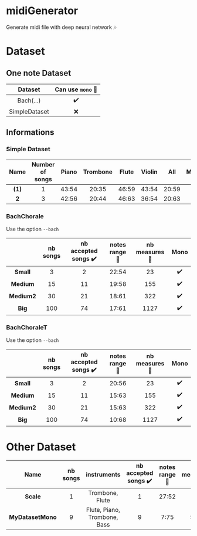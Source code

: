 # midiGenerator
Generate midi file with deep neural network :notes:

# Dataset 

## One note Dataset

| Dataset | Can use `mono` :musical_note: |
| :---: | :---: |
| Bach(...) | :heavy_check_mark: |
| SimpleDataset | :x: |

## Informations
### Simple Dataset

| Name | Number of songs | Piano | Trombone | Flute | Violin | All | Mono |
| :---: | :---: | :---: | :---: | :---: | :---: | :---: | :---: |
| **(1)** | 1 | 43:54 | 20:35 | 46:59 | 43:54 | 20:59 | :x: |
| **2** | 3 | 42:56 | 20:44 | 46:63 | 36:54 | 20:63 | :x: |


### BachChorale

Use the option `--bach`

| | nb songs | nb accepted songs :heavy_check_mark: | notes range :musical_note: | nb measures :musical_score: | Mono |
| :---: | :---: | :---: | :---: | :---: | :---: |
| **Small** | 3 | 2 | 22:54 | 23 | :heavy_check_mark: |
| **Medium** | 15 | 11 | 19:58 | 155 | :heavy_check_mark: |
| **Medium2** | 30 | 21 | 18:61 | 322 | :heavy_check_mark: |
| **Big** | 100 | 74 | 17:61 | 1127 | :heavy_check_mark: |

### BachChoraleT

Use the option `--bach`

| | nb songs | nb accepted songs :heavy_check_mark: | notes range :musical_note: | nb measures :musical_score: | Mono |
| :---: | :---: | :---: | :---: | :---: | :---: |
| **Small** | 3 | 2 | 20:56 | 23 | :heavy_check_mark: |
| **Medium** | 15 | 11 | 15:63 | 155 | :heavy_check_mark: |
| **Medium2** | 30 | 21 | 15:63 | 322 | :heavy_check_mark: |
| **Big** | 100 | 74 | 10:68 | 1127 | :heavy_check_mark: |

# Other Dataset

| Name | nb songs | instruments | nb accepted songs  :heavy_check_mark: | notes range :musical_note: | nb measures :musical_score: | Mono |
| :---: | :---: | :---: | :---: | :---: | :---: | :---: |
| **Scale** | 1 | Trombone, Flute | 1 | 27:52 | 32 | :heavy_check_mark: |
| **MyDatasetMono** | 9 | Flute, Piano, Trombone, Bass | 9 | 7:75 | 578 | :heavy_check_mark: 


